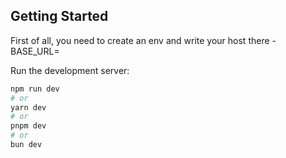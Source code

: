 ## Getting Started

First of all, you need to create an env and write your host there - BASE_URL=

Run the development server:

```bash
npm run dev
# or
yarn dev
# or
pnpm dev
# or
bun dev
```
